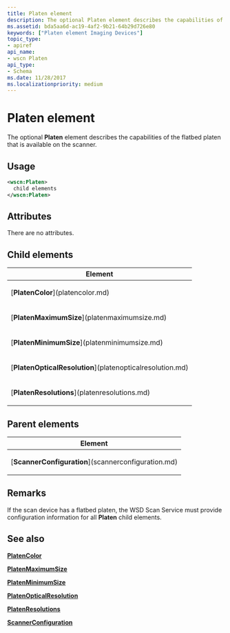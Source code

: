 ```yaml
---
title: Platen element
description: The optional Platen element describes the capabilities of the flatbed platen that is available on the scanner.
ms.assetid: bda5aa6d-ac19-4af2-9b21-64b29d726e80
keywords: ["Platen element Imaging Devices"]
topic_type:
- apiref
api_name:
- wscn Platen
api_type:
- Schema
ms.date: 11/28/2017
ms.localizationpriority: medium
---
```


# Platen element


The optional **Platen** element describes the capabilities of the flatbed platen that is available on the scanner.

Usage
-----

```xml
<wscn:Platen>
  child elements
</wscn:Platen>
```

Attributes
----------

There are no attributes.

## Child elements


<table>
<colgroup>
<col width="100%" />
</colgroup>
<thead>
<tr class="header">
<th>Element</th>
</tr>
</thead>
<tbody>
<tr class="odd">
<td><p>[<strong>PlatenColor</strong>](platencolor.md)</p></td>
</tr>
<tr class="even">
<td><p>[<strong>PlatenMaximumSize</strong>](platenmaximumsize.md)</p></td>
</tr>
<tr class="odd">
<td><p>[<strong>PlatenMinimumSize</strong>](platenminimumsize.md)</p></td>
</tr>
<tr class="even">
<td><p>[<strong>PlatenOpticalResolution</strong>](platenopticalresolution.md)</p></td>
</tr>
<tr class="odd">
<td><p>[<strong>PlatenResolutions</strong>](platenresolutions.md)</p></td>
</tr>
</tbody>
</table>

## Parent elements


<table>
<colgroup>
<col width="100%" />
</colgroup>
<thead>
<tr class="header">
<th>Element</th>
</tr>
</thead>
<tbody>
<tr class="odd">
<td><p>[<strong>ScannerConfiguration</strong>](scannerconfiguration.md)</p></td>
</tr>
</tbody>
</table>

Remarks
-------

If the scan device has a flatbed platen, the WSD Scan Service must provide configuration information for all **Platen** child elements.

## See also


[**PlatenColor**](platencolor.md)

[**PlatenMaximumSize**](platenmaximumsize.md)

[**PlatenMinimumSize**](platenminimumsize.md)

[**PlatenOpticalResolution**](platenopticalresolution.md)

[**PlatenResolutions**](platenresolutions.md)

[**ScannerConfiguration**](scannerconfiguration.md)

 

 






